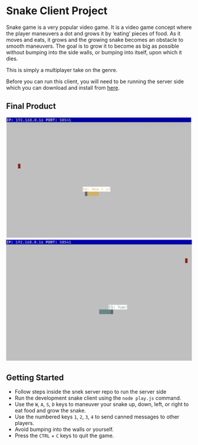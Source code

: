 # Snake Client Project

Snake game is a very popular video game. It is a video game concept where the player maneuvers a dot and grows it by ‘eating’ pieces of food. As it moves and eats, it grows and the growing snake becomes an obstacle to smooth maneuvers. The goal is to grow it to become as big as possible without bumping into the side walls, or bumping into itself, upon which it dies.

This is simply a multiplayer take on the genre.

Before you can run this client, you will need to be running the server side which you can download and install from [here](https://github.com/lighthouse-labs/snek-multiplayer). 

## Final Product

![Snake Game Image](./snake%20image/image1.png)
![Snake Game Image2](./snake%20image/image2.png)


## Getting Started

- Follow steps inside the snek server repo to run the server side
- Run the development snake client using the `node play.js` command.
- Use the `W`, `A`, `S`, `D` keys to maneuver your snake up, down, left, or right to eat food and grow the snake. 
- Use the numbered keys `1`, `2`, `3`, `4` to send canned messages to other players. 
- Avoid bumping into the walls or yourself.
- Press the `CTRL` + `C` keys to quit the game. 